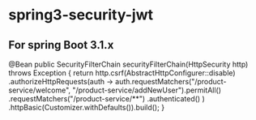 # spring3-security-jwt
## For spring Boot 3.1.x
@Bean
public SecurityFilterChain securityFilterChain(HttpSecurity http) throws Exception {
    return http.csrf(AbstractHttpConfigurer::disable)
            .authorizeHttpRequests(auth ->
                    auth.requestMatchers("/product-service/welcome", "/product-service/addNewUser").permitAll()
                            .requestMatchers("/product-service/**")
                            .authenticated()
            )
            .httpBasic(Customizer.withDefaults()).build();
}
